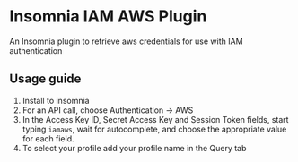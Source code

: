 # Insomnia IAM AWS Plugin

An Insomnia plugin to retrieve aws credentials for use with IAM authentication

## Usage guide

1. Install to insomnia
2. For an API call, choose Authentication -> AWS
3. In the Access Key ID, Secret Access Key and Session Token fields, start typing `iamaws`, wait for autocomplete, and choose the appropriate value for each field.
4. To select your profile add your profile name in the Query tab


